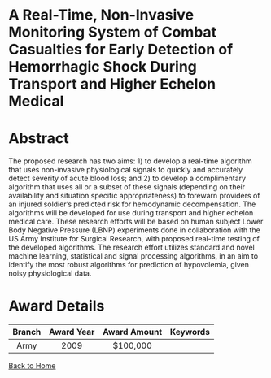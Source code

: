 
A Real-Time, Non-Invasive Monitoring System of Combat Casualties for Early Detection of Hemorrhagic Shock During Transport and Higher Echelon Medical
=====================================================================================================================================================

# Abstract


The proposed research has two aims: 1) to develop a real-time algorithm that uses non-invasive physiological signals to quickly and accurately detect severity of acute blood loss; and 2) to develop a complimentary algorithm that uses all or a subset of these signals (depending on their availability and situation specific appropriateness) to forewarn providers of an injured soldier’s predicted risk for hemodynamic decompensation.  The algorithms will be developed for use during transport and higher echelon medical care. These research efforts will be based on human subject Lower Body Negative Pressure (LBNP) experiments done in collaboration with the US Army Institute for Surgical Research, with proposed real-time testing of the developed algorithms. The research effort utilizes standard and novel machine learning, statistical and signal processing algorithms, in an aim to identify the most robust algorithms for prediction of hypovolemia, given noisy physiological data.  

# Award Details

|Branch|Award Year|Award Amount|Keywords|
| :---: | :---: | :---: | :---: |
|Army|2009|$100,000||
  
  


[Back to Home](https://github.com/chrischow/dod_sbir_awards#986)